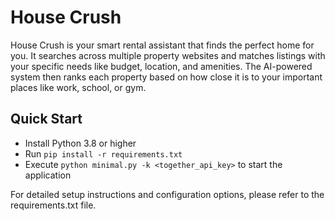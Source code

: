 # House Crush

House Crush is your smart rental assistant that finds the perfect home for you. 
It searches across multiple property websites and matches listings with your specific needs like budget, location, and amenities. 
The AI-powered system then ranks each property based on how close it is to your important places like work, school, or gym.

## Quick Start
* Install Python 3.8 or higher
* Run `pip install -r requirements.txt`
* Execute `python minimal.py -k <together_api_key>` to start the application

For detailed setup instructions and configuration options, please refer to the requirements.txt file.